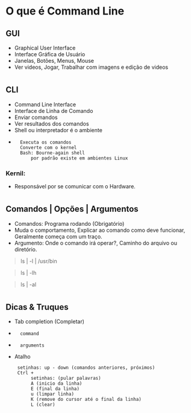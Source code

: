 # O que é Command Line
## GUI
* Graphical User Interface
* Interface Gráfica de Usuário
* Janelas, Botões, Menus, Mouse
* Ver videos, Jogar, Trabalhar com imagens e edição de videos
#
## CLI 
* Command Line Interface
* Interface de Linha de Comando
* Enviar comandos
* Ver resultados dos comandos
* Shell ou interpretador é o ambiente
*       Executa os comandos
        Converte com o kernel
        Bash: Bourne-again shell
            por padrão existe em ambientes Linux
### Kernil: 
* Responsável por se comunicar com o Hardware.
#
## Comandos | Opções | Argumentos
* Comandos: Programa rodando (Obrigatório)
* Muda o comportamento, Explicar ao comando como deve funcionar, Geralmente começa com um traço.
* Argumento: Onde o comando irá operar?, Caminho do arquivo ou diretório.

> ls | -l | /usr/bin

> ls | -lh

> ls | -al
#
## Dicas & Truques
* Tab completion (Completar)
*       command
*       arguments
* Atalho

       setinhas: up - down (comandos anteriores, próximos)
       Ctrl +
            setinhas: (pular palavras)
            A (inicio da linha)
            E (final da linha)
            u (limpar linha)
            K (remove do cursor até o final da linha)
            L (clear)
